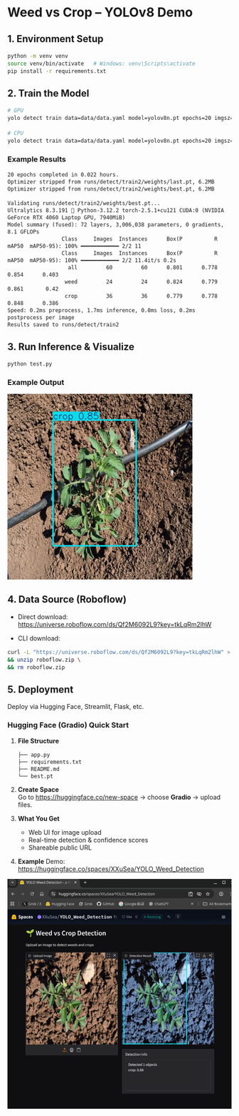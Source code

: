 
# Weed vs Crop – YOLOv8 Demo

## 1. Environment Setup
```bash
python -m venv venv
source venv/bin/activate   # Windows: venv\Scripts\activate
pip install -r requirements.txt
```

## 2. Train the Model
```bash
# GPU
yolo detect train data=data/data.yaml model=yolov8n.pt epochs=20 imgsz=640 device=0

# CPU
yolo detect train data=data/data.yaml model=yolov8n.pt epochs=20 imgsz=640 device=cpu
```

### Example Results
```
20 epochs completed in 0.022 hours.
Optimizer stripped from runs/detect/train2/weights/last.pt, 6.2MB
Optimizer stripped from runs/detect/train2/weights/best.pt, 6.2MB

Validating runs/detect/train2/weights/best.pt...
Ultralytics 8.3.191 🚀 Python-3.12.2 torch-2.5.1+cu121 CUDA:0 (NVIDIA GeForce RTX 4060 Laptop GPU, 7940MiB)
Model summary (fused): 72 layers, 3,006,038 parameters, 0 gradients, 8.1 GFLOPs
                 Class     Images  Instances      Box(P          R      mAP50  mAP50-95): 100% ━━━━━━━━━━━━ 2/2 11
                 Class     Images  Instances      Box(P          R      mAP50  mAP50-95): 100% ━━━━━━━━━━━━ 2/2 11.4it/s 0.2s
                   all         60         60      0.801      0.778      0.854      0.403
                  weed         24         24      0.824      0.779      0.861       0.42
                  crop         36         36      0.779      0.778      0.848      0.386
Speed: 0.2ms preprocess, 1.7ms inference, 0.0ms loss, 0.2ms postprocess per image
Results saved to runs/detect/train2
```

## 3. Run Inference & Visualize
```bash
python test.py
```

### Example Output
![inference results](Weed%20vs%20Crop_inference_results_eg.png)

## 4. Data Source (Roboflow)
- Direct download:  
  https://universe.roboflow.com/ds/Qf2M6092L9?key=tkLqRm2lhW

- CLI download:
```bash
curl -L "https://universe.roboflow.com/ds/Qf2M6092L9?key=tkLqRm2lhW" > roboflow.zip \
&& unzip roboflow.zip \
&& rm roboflow.zip
```

## 5. Deployment
Deploy via Hugging Face, Streamlit, Flask, etc.

### Hugging Face (Gradio) Quick Start
1. **File Structure**
   ```
   ├── app.py
   ├── requirements.txt
   ├── README.md
   └── best.pt
   ```
2. **Create Space**  
   Go to https://huggingface.co/new-space → choose **Gradio** → upload files.

3. **What You Get**
   - Web UI for image upload  
   - Real-time detection & confidence scores  
   - Shareable public URL
  
 4. **Example**
Demo: https://huggingface.co/spaces/XXuSea/YOLO_Weed_Detection

![deployment results](deployment_results_eg.png)
